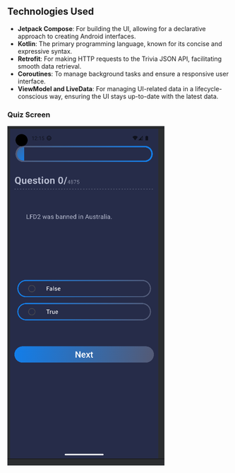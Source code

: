 ## Technologies Used

- **Jetpack Compose**: For building the UI, allowing for a declarative approach to creating Android interfaces.
- **Kotlin**: The primary programming language, known for its concise and expressive syntax.
- **Retrofit**: For making HTTP requests to the Trivia JSON API, facilitating smooth data retrieval.
- **Coroutines**: To manage background tasks and ensure a responsive user interface.
- **ViewModel and LiveData**: For managing UI-related data in a lifecycle-conscious way, ensuring the UI stays up-to-date with the latest data.

### Quiz Screen
![Quiz Screen](app\src\main\res\drawable\mainscreen.png)
